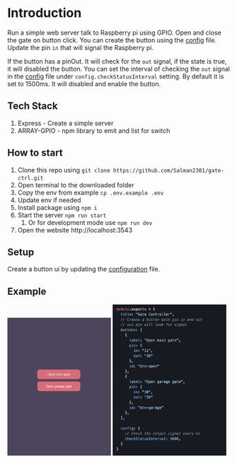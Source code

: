 # Introduction
Run a simple web server talk to Raspberry pi using GPIO. Open and close the gate on button click. You can create the button using the [config] file. Update the pin `in` that will signal the Raspberry pi.

If the button has a pinOut. It will check for the `out` signal, if the state is true, it will disabled the button. You can set the interval of checking the `out` signal in the [config] file under `config.checkStatusInterval` setting. By default it is set to 1500ms. It will disabled and enable the button.



## Tech Stack
1. Express - Create a simple server
1. ARRAY-GPIO - npm library to emit and list for switch

## How to start
1. Clone this repo using `git clone https://github.com/Salman2301/gate-ctrl.git`
1. Open terminal to the downloaded folder
1. Copy the env from example `cp .env.example .env`
1. Update env if needed
1. Install package using `npm i`
1. Start the server `npm run start`
    1. Or for development mode use `npm run dev`
1. Open the website http://localhost:3543

## Setup
Create a button ui by updating the [configuration][config] file.

## Example

<img src="./docs/ui.png" width="46.5%"/>
<img src="./docs/setting.png" width="51%"/>


<!-- link -->
[config]: ./src/config/setting.js

